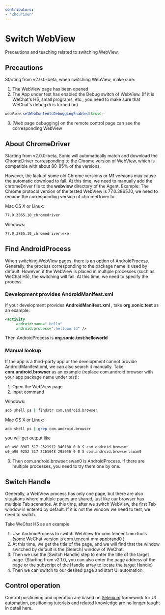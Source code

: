 ```yaml
---
contributors:
- 'ZhouYixun'
---
```


# Switch WebView

Precautions and teaching related to switching WebView.

## Precautions

Starting from v2.0.0-beta, when switching WebView, make sure:
1. The WebView page has been opened
2. The App under test has enabled the Debug switch of WebView. (If it is WeChat's H5, small programs, etc., you need to make sure that WeChat's debugx5 is turned on)
```java
webView.setWebContentsDebuggingEnabled(true);
```
3. [Web page debugging] on the remote control page can see the corresponding WebView

## About ChromeDriver

Starting from v2.0.0-beta, Sonic will automatically match and download the ChromeDriver corresponding to the Chrome version of WebView, which is compatible with about 80-85% of the versions.

However, the lack of some old Chrome versions or M1 versions may cause the automatic download to fail. At this time, we need to manually add the chromeDriver file to the **webview** directory of the Agent.
Example: The Chrome protocol version of the tested WebView is 77.0.3865.10, we need to rename the corresponding version of chromeDriver to

Mac OS X or Linux:
```bash
77.0.3865.10_chromedriver
```
Windows:
```bash
77.0.3865.10_chromedriver.exe
```

## Find AndroidProcess

When switching WebView pages, there is an option of AndroidProcess. Generally, the process corresponding to the package name is used by default. However, if the WebView is placed in multiple processes (such as WeChat H5), the switching will fail. At this time, we need to specify the process.

### Development provides AndroidManifest.xml
If your development provides **AndroidManifest.xml** , take **org.sonic.test** as an example:

```xml
<activity
     android:name=".Hello"
     android:process=":helloworld" />
```

Then AndroidProcess is **org.sonic.test:helloworld**

### Manual lookup

If the app is a third-party app or the development cannot provide AndroidManifest.xml, we can also search it manually. Take **com.android.browser** as an example (replace com.android.browser with your app package name under test):

1. Open the WebView page
2. Input command

Windows:
```bash
adb shell ps | findstr com.android.browser
```

Mac OS X or Linux:
```bash
adb shell ps | grep com.android.browser
```

you will get output like
```bash
u0_a90 8907 517 2321912 340180 0 0 S com.android.browser
u0_a90 9252 517 2261048 293056 0 0 S com.android.browser:swan0
```
3. Then com.android.browser:swan0 is AndroidProcess. If there are multiple processes, you need to try them one by one.

## Switch Handle

Generally, a WebView process has only one page, but there are also situations where multiple pages are shared, just like our browser has multiple Tab scenarios. At this time, after we switch WebView, the first Tab window is entered by default. If it is not the window we need to test, we need to switch.

Take WeChat H5 as an example:
1. Use AndroidProcess to switch WebView for com.tencent.mm:tools (some WeChat version is com.tencent.mm:appbrand0 ).
2. At this time, we get the title of the page, and we will find that the window switched by default is the [Search] window of WeChat.
3. Then we use the [Switch Handle] step to enter the title of the target page. (Starting from v2.1.0, you can also enter the page address of the page or the subscript of the Handle array to locate the target Handle)
4. Then we can switch to our desired page and start UI automation.

## Control operation

Control positioning and operation are based on [Selenium](https://github.com/SeleniumHQ/selenium) framework for UI automation, positioning tutorials and related knowledge are no longer taught in detail here.
